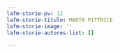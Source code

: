```yaml
---
lafm-storie-pv: 12
lafm-storie-titulo: MARTA PITTRICE
lafm-storie-image: ''
lafm-storie-autores-list: []

---
```

